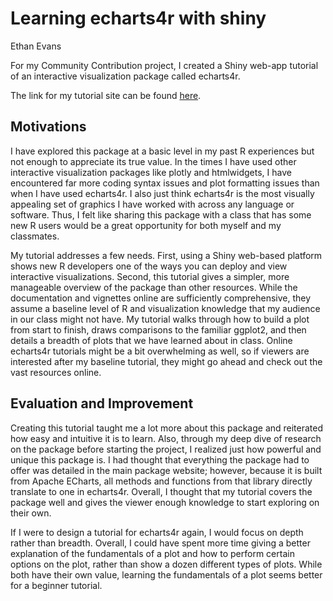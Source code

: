 # Learning echarts4r with shiny

Ethan Evans

For my Community Contribution project, I created a Shiny web-app tutorial of an interactive visualization package called echarts4r. 

The link for my tutorial site can be found [here](https://etevans.shinyapps.io/CommunityContribution/).

## Motivations

I have explored this package at a basic level in my past R experiences but not enough to appreciate its true value. In the times I have used other interactive visualization packages like plotly and htmlwidgets, I have encountered far more coding syntax issues and plot formatting issues than when I have used echarts4r. I also just think echarts4r is the most visually appealing set of graphics I have worked with across any language or software. Thus, I felt like sharing this package with a class that has some new R users would be a great opportunity for both myself and my classmates.

My tutorial addresses a few needs. First, using a Shiny web-based platform shows 
new R developers one of the ways you can deploy and view interactive visualizations. Second, this tutorial gives a simpler, more manageable overview of the package than other resources. While the documentation and vignettes online are sufficiently comprehensive, they assume a baseline level of R and visualization knowledge that my audience in our class might not have. My tutorial walks through how to build a plot from start to finish, draws comparisons to the familiar ggplot2, and then details a breadth of plots that we have learned about in class. Online echarts4r tutorials might be a bit overwhelming as well, so if viewers are interested after my baseline tutorial, they might go ahead and check out the vast resources online.

## Evaluation and Improvement

Creating this tutorial taught me a lot more about this package and reiterated how
easy and intuitive it is to learn. Also, through my deep dive of research on the
package before starting the project, I realized just how powerful and unique this
package is. I had thought that everything the package had to offer was detailed 
in the main package website; however, because it is built from Apache ECharts, all methods and functions from that library directly translate to one in echarts4r. Overall, I thought that my tutorial covers the package well and gives 
the viewer enough knowledge to start exploring on their own.

If I were to design a tutorial for echarts4r again, I would focus on depth rather than breadth. Overall, I could have spent more time giving a better explanation of the fundamentals of a plot and how to perform certain options on the plot, rather than show a dozen different types of plots. While both have their own value, learning the fundamentals of a plot seems better for a beginner tutorial. 
